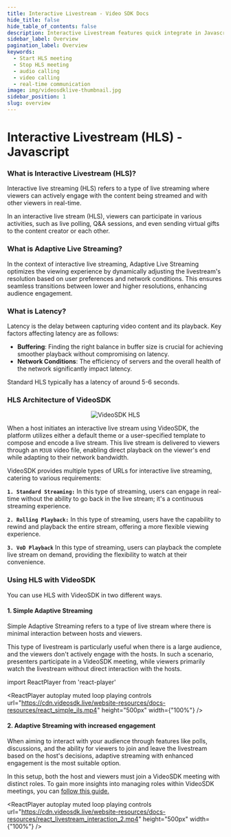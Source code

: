 ```yaml
---
title: Interactive Livestream - Video SDK Docs
hide_title: false
hide_table_of_contents: false
description: Interactive Livestream features quick integrate in Javascript, React JS, Android, IOS, React Native, Flutter with Video SDK to add live video & audio conferencing to your applications.
sidebar_label: Overview
pagination_label: Overview
keywords:
  - Start HLS meeting
  - Stop HLS meeting
  - audio calling
  - video calling
  - real-time communication
image: img/videosdklive-thumbnail.jpg
sidebar_position: 1
slug: overview
---
```


# Interactive Livestream (HLS) - Javascript

### What is Interactive Livestream (HLS)?

Interactive live streaming (HLS) refers to a type of live streaming where viewers can actively engage with the content being streamed and with other viewers in real-time.

In an interactive live stream (HLS), viewers can participate in various activities, such as live polling, Q&A sessions, and even sending virtual gifts to the content creator or each other.

### What is Adaptive Live Streaming?

In the context of interactive live streaming, Adaptive Live Streaming optimizes the viewing experience by dynamically adjusting the livestream's resolution based on user preferences and network conditions. This ensures seamless transitions between lower and higher resolutions, enhancing audience engagement.

### What is Latency?

Latency is the delay between capturing video content and its playback. Key factors affecting latency are as follows:

- **Buffering**: Finding the right balance in buffer size is crucial for achieving smoother playback without compromising on latency.
- **Network Conditions**: The efficiency of servers and the overall health of the network significantly impact latency.

Standard HLS typically has a latency of around 5-6 seconds.

### HLS Architecture of VideoSDK

<center>

![VideoSDK HLS](/img/VideoSDK-HLS.png)

</center>

When a host initiates an interactive live stream using VideoSDK, the platform utilizes either a default theme or a user-specified template to compose and encode a live stream. This live stream is delivered to viewers through an `M3U8` video file, enabling direct playback on the viewer's end while adapting to their network bandwidth.

VideoSDK provides multiple types of URLs for interactive live streaming, catering to various requirements:

**`1. Standard Streaming:`** In this type of streaming, users can engage in real-time without the ability to go back in the live stream; it's a continuous streaming experience.

**`2. Rolling Playback:`** In this type of streaming, users have the capability to rewind and playback the entire stream, offering a more flexible viewing experience.

**`3. VoD Playback`** In this type of streaming, users can playback the complete live stream on demand, providing the flexibility to watch at their convenience.

### Using HLS with VideoSDK

You can use HLS with VideoSDK in two different ways.

#### 1. Simple Adaptive Streaming

Simple Adaptive Streaming refers to a type of live stream where there is minimal interaction between hosts and viewers.

This type of livestream is particularly useful when there is a large audience, and the viewers don't actively engage with the hosts. In such a scenario, presenters participate in a VideoSDK meeting, while viewers primarily watch the livestream without direct interaction with the hosts.

import ReactPlayer from 'react-player'

<div style={{textAlign: 'center'}}>

<ReactPlayer autoplay muted loop playing controls url="https://cdn.videosdk.live/website-resources/docs-resources/react_simple_ils.mp4" height="500px" width={"100%"} />

</div>

#### 2. Adaptive Streaming with increased engagement

When aiming to interact with your audience through features like polls, discussions, and the ability for viewers to join and leave the livestream based on the host's decisions, adaptive streaming with enhanced engagement is the most suitable option.

In this setup, both the host and viewers must join a VideoSDK meeting with distinct roles. To gain more insights into managing roles within VideoSDK meetings, you can [follow this guide.](../handling-participants/manage-roles)

<div style={{textAlign: 'center'}}>

<ReactPlayer autoplay muted loop playing controls url="https://cdn.videosdk.live/website-resources/docs-resources/react_livestream_interaction_2.mp4" height="500px" width={"100%"} />

</div>
